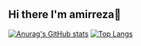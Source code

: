 ## Hi there I'm amirreza👋

[![Anurag's GitHub stats](https://github-readme-stats.vercel.app/api?username=seyyed-amirreza-hosseini&show_icons=true)](https://github.com/anuraghazra/github-readme-stats)
[![Top Langs](https://github-readme-stats.vercel.app/api/top-langs/?username=seyyed-amirreza-hosseini&layout=compact)](https://github.com/seyyed-amirreza-hosseini/github-readme-stats)
